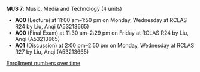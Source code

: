 **MUS 7**: Music, Media and Technology (4 units)

- **A00** (Lecture) at 11:00 am–1:50 pm on Monday, Wednesday at RCLAS R24 by Liu, Anqi (A53213665)
- **A00** (Final Exam) at 11:30 am–2:29 pm on Friday at RCLAS R24 by Liu, Anqi (A53213665)
- **A01** (Discussion) at 2:00 pm–2:50 pm on Monday, Wednesday at RCLAS R27 by Liu, Anqi (A53213665)

[Enrollment numbers over time](./MUS7.tsv)

